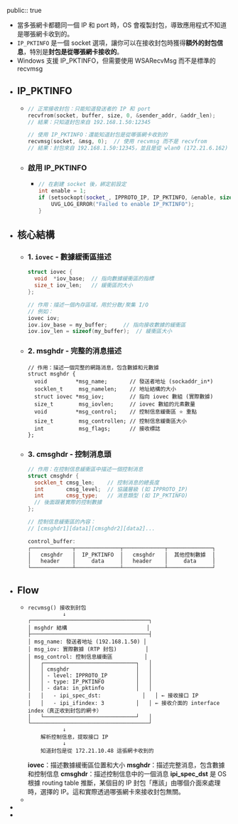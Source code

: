 public:: true

- 當多張網卡都聽同一個 IP 和 port 時，OS 會複製封包，導致應用程式不知道是哪張網卡收到的。
- `IP_PKTINFO` 是一個 socket 選項，讓你可以在接收封包時獲得**額外的封包信息**，特別是**封包是從哪張網卡接收的**。
- Windows 支援 IP_PKTINFO，但需要使用 WSARecvMsg 而不是標準的 recvmsg
- ## IP_PKTINFO
	- ```cpp
	  // 正常接收封包：只能知道發送者的 IP 和 port
	  recvfrom(socket, buffer, size, 0, &sender_addr, &addr_len);
	  // 結果：只知道封包來自 192.168.1.50:12345
	  
	  // 使用 IP_PKTINFO：還能知道封包是從哪張網卡收到的
	  recvmsg(socket, &msg, 0);  // 使用 recvmsg 而不是 recvfrom
	  // 結果：封包來自 192.168.1.50:12345，並且是從 wlan0 (172.21.6.162) 接收的
	  ```
	- ### 啟用 IP_PKTINFO
		- ```cpp
		  // 在創建 socket 後，綁定前設定
		  int enable = 1;
		  if (setsockopt(socket_, IPPROTO_IP, IP_PKTINFO, &enable, sizeof(enable)) < 0) {
		      UVG_LOG_ERROR("Failed to enable IP_PKTINFO");
		  }
		  ```
- ## 核心結構
	- ### 1.  `iovec`  - 數據緩衝區描述
	  
	  ```cpp
	  struct iovec {
	    void  *iov_base;  // 指向數據緩衝區的指標
	    size_t iov_len;   // 緩衝區的大小
	  };
	  
	  // 作用：描述一個內存區域，用於分散/聚集 I/O
	  // 例如：
	  iovec iov;
	  iov.iov_base = my_buffer;     // 指向接收數據的緩衝區
	  iov.iov_len = sizeof(my_buffer);  // 緩衝區大小
	  ```
	- ### 2.  msghdr  - 完整的消息描述
	  
	  ```apl
	  // 作用：描述一個完整的網路消息，包含數據和元數據
	  struct msghdr {
	    void         *msg_name;       // 發送者地址 (sockaddr_in*)
	    socklen_t     msg_namelen;    // 地址結構的大小
	    struct iovec *msg_iov;        // 指向 iovec 數組 (實際數據)
	    size_t        msg_iovlen;     // iovec 數組的元素數量
	    void         *msg_control;    // 控制信息緩衝區 ⭐ 重點
	    size_t        msg_controllen; // 控制信息緩衝區大小
	    int           msg_flags;      // 接收標誌
	  };
	  ```
	- ### 3.  cmsghdr  - 控制消息頭
	  ```cpp
	  // 作用：在控制信息緩衝區中描述一個控制消息
	  struct cmsghdr {
	    socklen_t cmsg_len;    // 控制消息的總長度
	    int       cmsg_level;  // 協議層級 (如 IPPROTO_IP)
	    int       cmsg_type;   // 消息類型 (如 IP_PKTINFO)
	    // 後面跟著實際的控制數據
	  };
	  
	  // 控制信息緩衝區的內容：
	  // [cmsghdr1][data1][cmsghdr2][data2]...
	  
	  control_buffer:
	  ┌─────────────┬──────────────┬─────────────┬──────────────┐
	  │   cmsghdr   │  IP_PKTINFO  │   cmsghdr   │  其他控制數據  │
	  │   header    │     data     │   header    │     data     │
	  └─────────────┴──────────────┴─────────────┴──────────────┘
	  ```
- ## Flow
	- ```
	  recvmsg() 接收到封包
	             ↓
	  ┌─────────────────────────────────────┐
	  │ msghdr 結構                         │
	  ├─────────────────────────────────────┤
	  │ msg_name: 發送者地址 (192.168.1.50) │
	  │ msg_iov: 實際數據 (RTP 封包)         │
	  │ msg_control: 控制信息緩衝區          │
	  │   ┌─────────────────────────────┐   │
	  │   │ cmsghdr                     │   │
	  │   │ - level: IPPROTO_IP         │   │
	  │   │ - type: IP_PKTINFO          │   │
	  │   │ - data: in_pktinfo          │   │
	  │   │   - ipi_spec_dst:			  │   │ ← 接收接口 IP
	  │   │   - ipi_ifindex: 3          │   │ ← 接收介面的 interface index（真正收到封包的網卡）
	  │   └─────────────────────────────┘   │
	  └─────────────────────────────────────┘
	             ↓
	      解析控制信息，提取接口 IP
	             ↓
	      知道封包是從 172.21.10.48 這張網卡收到的
	  ```
	  **iovec**：描述數據緩衝區位置和大小
	  **msghdr**：描述完整消息，包含數據和控制信息
	  **cmsghdr**：描述控制信息中的一個消息
	  **ipi_spec_dst** 是 OS 根據 routing table 推斷，某個目的 IP 封包「應該」由哪個介面來處理時，選擇的 IP。這和實際透過哪張網卡來接收封包無關。
	-
-
-